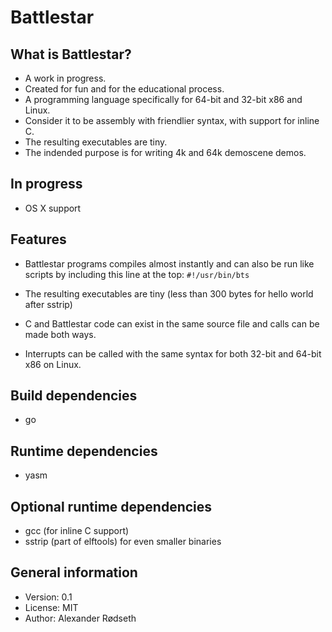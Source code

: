 Battlestar
==========

What is Battlestar?
-------------------

* A work in progress.
* Created for fun and for the educational process.
* A programming language specifically for 64-bit and 32-bit x86 and Linux.
* Consider it to be assembly with friendlier syntax, with support for inline C.
* The resulting executables are tiny.
* The indended purpose is for writing 4k and 64k demoscene demos.

In progress
-----------
* OS X support

Features
--------------
* Battlestar programs compiles almost instantly and can also be run like scripts by including this line at the top:
  ```#!/usr/bin/bts```

* The resulting executables are tiny (less than 300 bytes for hello world after sstrip)
* C and Battlestar code can exist in the same source file and calls can be made both ways.
* Interrupts can be called with the same syntax for both 32-bit and 64-bit x86 on Linux.

Build dependencies
------------------
* go

Runtime dependencies
--------------------
* yasm

Optional runtime dependencies
-----------------------------
* gcc (for inline C support)
* sstrip (part of elftools) for even smaller binaries

General information
-------------------
* Version: 0.1
* License: MIT
* Author: Alexander Rødseth

